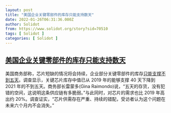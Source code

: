 ```yaml
---
layout: post
title: "美国企业关键零部件的库存只能支持数天"
date: 2022-01-26T06:31:36.000Z
author: Solidot
from: https://www.solidot.org/story?sid=70510
tags: [ Solidot ]
categories: [ Solidot ]
---
```

<!--1643178696000-->
[美国企业关键零部件的库存只能支持数天](https://www.solidot.org/story?sid=70510)
------

<div>
美国商务部称，芯片短缺的情况将会持续，企业部分关键零部件的库存<a href="https://cn.reuters.com/article/us-moc-chip-manufacturers-0126-idCNKBS2K004F" target="_blank">只能支撑不到五天</a>。调查显示，关键芯片库存中值已从 2019 年的能够支撑 40 天下降到 2021 年的不到五天。商务部长雷蒙多(Gina Raimondo)说，“五天的存货，没有犯错的空间，这说明这条供应链有多脆弱。”与此同时，对芯片的需求也比 2019 年高出约 20%。调查证实，“芯片供需存在严重、持续的错配，受访者认为这个问题在未来六个月内不会消失。”
</div>
